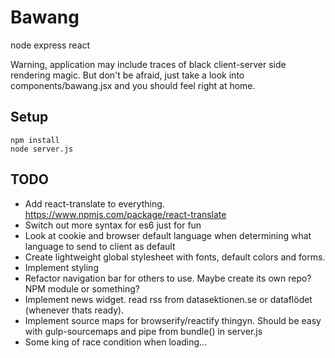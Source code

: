 # Bawang
node express react

Warning, application may include traces of black client-server side rendering magic.
But don't be afraid, just take a look into components/bawang.jsx and you should feel right at home.

## Setup

    npm install
    node server.js

## TODO
* Add react-translate to everything. https://www.npmjs.com/package/react-translate
* Switch out more syntax for es6 just for fun
* Look at cookie and browser default language when determining what language to send to client as default
* Create lightweight global stylesheet with fonts, default colors and forms.
* Implement styling
* Refactor navigation bar for others to use. Maybe create its own repo? NPM module or something?
* Implement news widget. read rss from datasektionen.se or dataflödet (whenever thats ready).
* Implement source maps for browserify/reactify thingyn. Should be easy with gulp-sourcemaps and pipe from bundle() in server.js
* Some king of race condition when loading...
